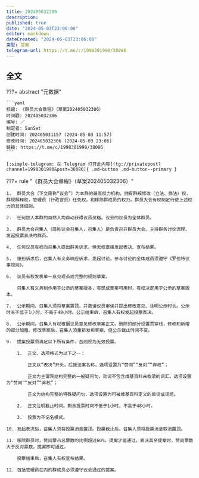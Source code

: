 ```yaml
---
title: 202405032306
description:
published: true
date: "2024-05-03T23:06:00"
editor: markdown
dateCreated: "2024-05-03T23:06:00"
类型: 提案
telegram-url: https://t.me/c/1998301990/38086
---
```


## 全文

???+ abstract "元数据"

    ```yaml
    标题: 《群员大会章程》（草案202405032306）
    时间戳: 202405032306
    编号: ／
    制定者: SunSet
    创建时间: 202405031157 (2024-05-03 11:57)
    修改时间: 202405032306 (2024-05-03 23:06)
    链接: https://t.me/c/1998301990/38086
    ```

    [:simple-telegram: 在 Telegram 打开此内容](tg://privatepost?channel=1998301990&post=38086){ .md-button .md-button--primary }

???+ rule "《群员大会章程》（草案202405032306）"

    1.  群员大会（下文简称“议会”）为本群的最高权力机构，拥有群规修改（立法、修法）权，群规解释权，管理员（行政官员）任免权，和移除群成员的权力。群员大会有权制定行使上述权力的具体细则。

    2.  任何加入本群的自然人均自动获得议员资格。议会的议员为全体群员。

    3.  群员大会召集人（简称议会召集人，召集人）是负责召开群员大会、主持群务讨论流程、发起投票表决的群员。

    4.  任何议员有权向召集人提出群务诉求，但无权直接发起表决、宣布结果。

    5.  接到诉求后，召集人有义务响应诉求，发起讨论。参与讨论的全体成员须遵守《罗伯特议事规则》。

    6.  议员有权发表单一意见观点或完整的规则草案。

        召集人有义务制作用于公示的草案版本，有现成草案可用时，有权决定用于公示的草案版本。

    7.  公示期间，召集人须将草案置顶，并邀请议员审读并提出修改意见、注明公示时长。公示时长不低于1小时，不高于48小时。公示结束后，召集人有权发起投票表决。

    8.  公示期间，召集人有权根据议员意见修改草案正文。删除的部分设置贯穿线，修改和新增的部分加粗。修改草案后，召集人须重新发布草案，但公示截止时间不变。

    9.  提案投票须满足以下所有条件，否则视为无效投票。

        1.  正文、选项格式为以下之一：

            正文以“表决”开头，后接法案名称，选项设置为“赞同”“反对”“弃权”；

            正文为主谓宾结构完整的一般疑问句，动词不包含维基百科未收录的词汇，选项设置为“赞同”“反对”“弃权”；

            正文为结构完整的特殊疑问句，选项设置为可被维基百科定义的单词或词组。

        2.  正文注明截止时间。剩余投票时间不低于1小时，不高于48小时。

        3.  投票为不记名模式。

    10. 发起表决后，召集人须将投票消息置顶。投票截止后，召集人须将投票消息取消置顶。

    11. 移除群员时，赞同票占总票数的比例超过60%，提案才能通过。表决其余提案时，赞同票数大于反对票数，提案即可通过。

        投票结束后，召集人有权宣布结果。

    12. 包括管理员在内的群成员必须遵守议会通过的提案。
